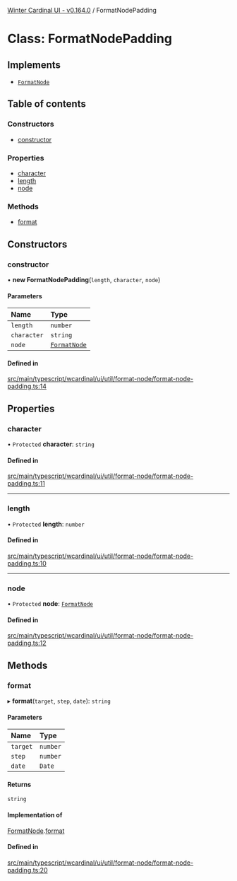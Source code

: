 [Winter Cardinal UI - v0.164.0](../index.md) / FormatNodePadding

# Class: FormatNodePadding

## Implements

- [`FormatNode`](../interfaces/FormatNode.md)

## Table of contents

### Constructors

- [constructor](FormatNodePadding.md#constructor)

### Properties

- [character](FormatNodePadding.md#character)
- [length](FormatNodePadding.md#length)
- [node](FormatNodePadding.md#node)

### Methods

- [format](FormatNodePadding.md#format)

## Constructors

### constructor

• **new FormatNodePadding**(`length`, `character`, `node`)

#### Parameters

| Name | Type |
| :------ | :------ |
| `length` | `number` |
| `character` | `string` |
| `node` | [`FormatNode`](../interfaces/FormatNode.md) |

#### Defined in

[src/main/typescript/wcardinal/ui/util/format-node/format-node-padding.ts:14](https://github.com/winter-cardinal/winter-cardinal-ui/blob/v0.164.0/src/main/typescript/wcardinal/ui/util/format-node/format-node-padding.ts#L14)

## Properties

### character

• `Protected` **character**: `string`

#### Defined in

[src/main/typescript/wcardinal/ui/util/format-node/format-node-padding.ts:11](https://github.com/winter-cardinal/winter-cardinal-ui/blob/v0.164.0/src/main/typescript/wcardinal/ui/util/format-node/format-node-padding.ts#L11)

___

### length

• `Protected` **length**: `number`

#### Defined in

[src/main/typescript/wcardinal/ui/util/format-node/format-node-padding.ts:10](https://github.com/winter-cardinal/winter-cardinal-ui/blob/v0.164.0/src/main/typescript/wcardinal/ui/util/format-node/format-node-padding.ts#L10)

___

### node

• `Protected` **node**: [`FormatNode`](../interfaces/FormatNode.md)

#### Defined in

[src/main/typescript/wcardinal/ui/util/format-node/format-node-padding.ts:12](https://github.com/winter-cardinal/winter-cardinal-ui/blob/v0.164.0/src/main/typescript/wcardinal/ui/util/format-node/format-node-padding.ts#L12)

## Methods

### format

▸ **format**(`target`, `step`, `date`): `string`

#### Parameters

| Name | Type |
| :------ | :------ |
| `target` | `number` |
| `step` | `number` |
| `date` | `Date` |

#### Returns

`string`

#### Implementation of

[FormatNode](../interfaces/FormatNode.md).[format](../interfaces/FormatNode.md#format)

#### Defined in

[src/main/typescript/wcardinal/ui/util/format-node/format-node-padding.ts:20](https://github.com/winter-cardinal/winter-cardinal-ui/blob/v0.164.0/src/main/typescript/wcardinal/ui/util/format-node/format-node-padding.ts#L20)
